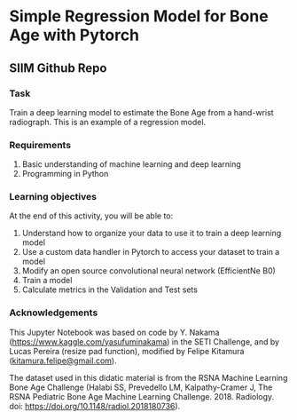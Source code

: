 # Simple Regression Model for Bone Age with Pytorch

## SIIM Github Repo

### Task 

Train a deep learning model to estimate the Bone Age from a hand-wrist radiograph. This is an example of a regression model.

### Requirements

1. Basic understanding of machine learning and deep learning
2. Programming in Python

### Learning objectives

At the end of this activity, you will be able to:

1. Understand how to organize your data to use it to train a deep learning model
2. Use a custom data handler in Pytorch to access your dataset to train a model
3. Modify an open source convolutional neural network (EfficientNe B0)
4. Train a model
5. Calculate metrics in the Validation and Test sets


### Acknowledgements

This Jupyter Notebook was based on code by Y. Nakama (https://www.kaggle.com/yasufuminakama) in the SETI Challenge, and by Lucas Pereira (resize pad function), modified by Felipe Kitamura (kitamura.felipe@gmail.com).

The dataset used in this didatic material is from the RSNA Machine Learning Bone Age Challenge (Halabi SS, Prevedello LM, Kalpathy-Cramer J, The RSNA Pediatric Bone Age Machine Learning Challenge. 2018. Radiology. doi: https://doi.org/10.1148/radiol.2018180736).
